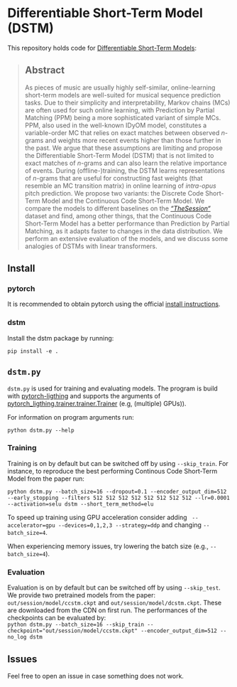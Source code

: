 # Differentiable Short-Term Model (DSTM)
This repository holds code for [Differentiable Short-Term Models](https://doi.org/10.5334/tismir.123):
> ## Abstract 
> As pieces of music are usually highly self-similar, online-learning short-term models
are well-suited for musical sequence prediction tasks. Due to their simplicity and
interpretability, Markov chains (MCs) are often used for such online learning, with
Prediction by Partial Matching (PPM) being a more sophisticated variant of simple
MCs. PPM, also used in the well-known IDyOM model, constitutes a variable-order MC
that relies on exact matches between observed *n*-grams and weights more recent
events higher than those further in the past. We argue that these assumptions are
limiting and propose the Differentiable Short-Term Model (DSTM) that is not limited
to exact matches of *n*-grams and can also learn the relative importance of events.
During (offline-)training, the DSTM learns representations of *n*-grams that are useful
for constructing fast weights (that resemble an MC transition matrix) in online learning
of *intra-opus* pitch prediction. We propose two variants: the Discrete Code Short-
Term Model and the Continuous Code Short-Term Model. We compare the models to
different baselines on the [*“TheSession“*](https://github.com/IraKorshunova/folk-rnn/) dataset and find, among other things, that
the Continuous Code Short-Term Model has a better performance than Prediction by
Partial Matching, as it adapts faster to changes in the data distribution. We perform
an extensive evaluation of the models, and we discuss some analogies of DSTMs
with linear transformers.
## Install
### pytorch
It is recommended to obtain pytorch using the official [install instructions](https://pytorch.org/get-started).

### dstm
Install the dstm package by running:

``
pip install -e .
``
## `dstm.py`
`dstm.py` is used for training and evaluating models. The program is build with [pytorch-ligthing](https://github.com/Lightning-AI/lightning) and supports the arguments of [pytorch_ligthing.trainer.trainer.Trainer](https://pytorch-lightning.readthedocs.io/en/stable/common/trainer.html#trainer-flags) (e.g, (multiple) GPUs)).


For information on program arguments run:

``
python dstm.py --help
``


### Training
Training is on by default but can be switched off by using `--skip_train`. For instance, to reproduce the best performing Continous Code Short-Term Model from the paper run: 

``
python dstm.py --batch_size=16 --dropout=0.1 --encoder_output_dim=512 --early_stopping --filters 512 512 512 512 512 512 512 512 --lr=0.0001 --activation=selu dstm --short_term_method=elu
``  

To speed up training using GPU acceleration consider adding `` --accelerator=gpu --devices=0,1,2,3 --strategy=ddp`` and changing ``--batch_size=4``.  

When experiencing memory issues, try lowering the batch size (e.g., `--batch_size=4`).

### Evaluation
Evaluation is on by default but can be switched off by using `--skip_test`. We provide two pretrained models from the paper: `out/session/model/ccstm.ckpt` and `out/session/model/dcstm.ckpt`. These are downloaded from the CDN on first run. The performances of the checkpoints can be evaluated by:  
``
python dstm.py --batch_size=16 --skip_train --checkpoint="out/session/model/ccstm.ckpt" --encoder_output_dim=512 --no_log dstm 
``

## Issues
Feel free to open an issue in case something does not work.
